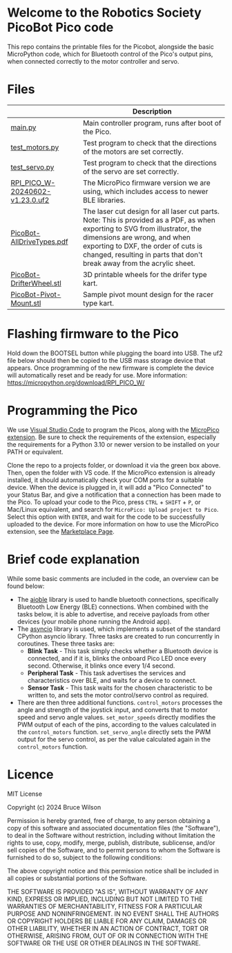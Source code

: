 # Welcome to the Robotics Society PicoBot Pico code

This repo contains the printable files for the Picobot, alongside the basic MicroPython code, which for Bluetooth control of the Pico's output pins, when connected correctly to the motor controller and servo. 

# Files

|                |Description										|
|----------------|-------------------------------|
|[main.py](https://github.com/hw-robsoc/picobot/blob/main/main.py "main.py")		|Main controller program, runs after boot of the Pico.|
|[test_motors.py](https://github.com/hw-robsoc/picobot/blob/main/test_motors.py "test_motors.py")|Test program to check that the directions of the motors are set correctly. |
|[test_servo.py](https://github.com/hw-robsoc/picobot/blob/main/test_servo.py "test_servo.py")|Test program to check that the directions of the servo are set correctly.|
|[RPI_PICO_W-20240602-v1.23.0.uf2](https://github.com/hw-robsoc/picobot/blob/main/RPI_PICO_W-20240602-v1.23.0.uf2 "RPI_PICO_W-20240602-v1.23.0.uf2")|The MicroPico firmware version we are using, which includes access to newer BLE libraries.|
|[PicoBot-AllDriveTypes.pdf](https://github.com/hw-robsoc/picobot/blob/main/PicoBot-AllDriveTypes.pdf "PicoBot-AllDriveTypes.pdf")|The laser cut design for all laser cut parts. Note: This is provided as a PDF, as when exporting to SVG from illustrator, the dimensions are wrong, and when exporting to DXF, the order of cuts is changed, resulting in parts that don't break away from the acrylic sheet.|
|[PicoBot-DrifterWheel.stl](https://github.com/hw-robsoc/picobot/blob/main/PicoBot-DrifterWheel.stl "PicoBot-DrifterWheel.stl")| 3D printable wheels for the drifer type kart.|
|[PicoBot-Pivot-Mount.stl](https://github.com/hw-robsoc/picobot/blob/main/PicoBot-Pivot-Mount.stl "PicoBot-Pivot-Mount.stl")| Sample pivot mount design for the racer type kart.

# Flashing firmware to the Pico
Hold down the BOOTSEL button while plugging the board into USB. The uf2 file below should then be copied to the USB mass storage device that appears. Once programming of the new firmware is complete the device will automatically reset and be ready for use.
More information: https://micropython.org/download/RPI_PICO_W/

# Programming the Pico
We use [Visual Studio Code](https://code.visualstudio.com/) to program the Picos, along with the [MicroPico extension](https://marketplace.visualstudio.com/items?itemName=paulober.pico-w-go). Be sure to check the requirements of the extension, especially the requirements for a Python 3.10 or newer version to be installed on your PATH or equivalent.

Clone the repo to a projects folder, or download it via the green box above. Then, open the folder with VS code. If the MicroPico extension is already installed, it should automatically check your COM ports for a suitable device. When the device is plugged in, it will add a "Pico Connected" to your Status Bar, and give a notification that a connection has been made to the Pico. To upload your code to the Pico, press `CTRL` + `SHIFT` + `P`, or Mac/Linux equivalent, and search for `MicroPico: Upload project to Pico`. Select this option with `ENTER`, and wait for the code to be successfully uploaded to the device. 
For more information on how to use the MicroPico extension, see the [Marketplace Page](https://marketplace.visualstudio.com/items?itemName=paulober.pico-w-go).

# Brief code explanation
While some basic comments are included in the code, an overview can be found below:

- The [aioble](https://github.com/micropython/micropython-lib/blob/master/micropython/bluetooth/aioble/README.md) library is used to handle bluetooth connections, specifically Bluetooth Low Energy (BLE) connections. When combined with the tasks below, it is able to advertise, and receive payloads from other devices (your mobile phone running the Android app).
- The [asyncio](https://docs.micropython.org/en/latest/library/asyncio.html) library is used, which implements a subset of the standard CPython asyncio library. Three tasks are created to run concurrently in coroutines. These three tasks are:
	- **Blink Task** - This task simply checks whether a Bluetooth device is connected, and if it is, blinks the onboard Pico LED once every second. Otherwise, it blinks once every 1/4 second.
	- **Peripheral Task** - This task advertises the services and characteristics over BLE, and waits for a device to connect.
	- **Sensor Task** - This task waits for the chosen characteristic to be written to, and sets the motor control/servo control as required.
- There are then three additional functions.  `control_motors` processes the angle and strength of the joystick input, and converts that to motor speed and servo angle values. `set_motor_speeds` directly modifies the PWM output of each of the pins, according to the values calculated in the `control_motors` function. `set_servo_angle` directly sets the PWM output for the servo control, as per the value calculated again in the `control_motors` function.

# Licence

MIT License

Copyright (c) 2024 Bruce Wilson

Permission is hereby granted, free of charge, to any person obtaining a copy
of this software and associated documentation files (the "Software"), to deal
in the Software without restriction, including without limitation the rights
to use, copy, modify, merge, publish, distribute, sublicense, and/or sell
copies of the Software, and to permit persons to whom the Software is
furnished to do so, subject to the following conditions:

The above copyright notice and this permission notice shall be included in all
copies or substantial portions of the Software.

THE SOFTWARE IS PROVIDED "AS IS", WITHOUT WARRANTY OF ANY KIND, EXPRESS OR
IMPLIED, INCLUDING BUT NOT LIMITED TO THE WARRANTIES OF MERCHANTABILITY,
FITNESS FOR A PARTICULAR PURPOSE AND NONINFRINGEMENT. IN NO EVENT SHALL THE
AUTHORS OR COPYRIGHT HOLDERS BE LIABLE FOR ANY CLAIM, DAMAGES OR OTHER
LIABILITY, WHETHER IN AN ACTION OF CONTRACT, TORT OR OTHERWISE, ARISING FROM,
OUT OF OR IN CONNECTION WITH THE SOFTWARE OR THE USE OR OTHER DEALINGS IN THE
SOFTWARE.
